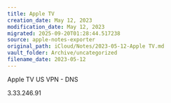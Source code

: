 ```yaml
---
title: Apple TV
creation_date: May 12, 2023
modification_date: May 12, 2023
migrated: 2025-09-20T01:28:44.517238
source: apple-notes-exporter
original_path: iCloud/Notes/2023-05-12-Apple TV.md
vault_folder: Archive/uncategorized
filename_date: 2023-05-12
---
```



Apple TV 
US VPN - DNS

3.33.246.91
